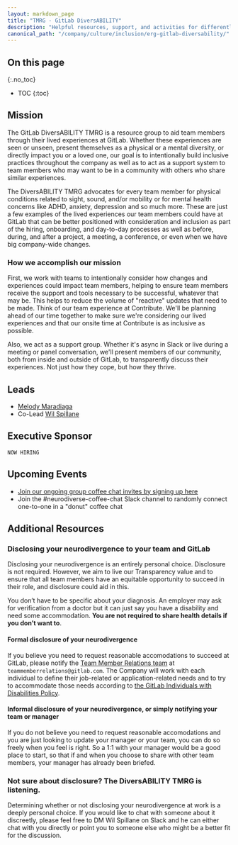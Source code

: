 ```yaml
---
layout: markdown_page
title: "TMRG - GitLab DiversABILITY"
description: "Helpful resources, support, and activities for differently abled team members or who are caring for a differently abled loved one."
canonical_path: "/company/culture/inclusion/erg-gitlab-diversability/"
---
```


## On this page
{:.no_toc}

- TOC
{:toc}



## Mission

The GitLab DiversABILITY TMRG is a resource group to aid team members through their lived experiences at GitLab. Whether these experiences are seen or unseen, present themselves as a physical or a mental diversity, or directly impact you or a loved one, our goal is to intentionally build inclusive practices throughout the company as well as to act as a support system to team members who may want to be in a community with others who share similar experiences.

The DiversABILITY TMRG advocates for every team member for physical conditions related to sight, sound, and/or mobility or for mental health concerns like ADHD, anxiety, depression and so much more. These are just a few examples of the lived experiences our team members could have at GitLab that can be better positioned with consideration and inclusion as part of the hiring, onboarding, and day-to-day processes as well as before, during, and after a project, a meeting, a conference, or even when we have big company-wide changes.

### How we accomplish our mission
First, we work with teams to intentionally consider how changes and experiences could impact team members, helping to ensure team members receive the support and tools necessary to be successful, whatever that may be. This helps to reduce the volume of "reactive" updates that need to be made. Think of our team experience at Contribute. We'll be planning ahead of our time together to make sure we're considering our lived experiences and that our onsite time at Contribute is as inclusive as possible.

Also, we act as a support group. Whether it's async in Slack or live during a meeting or panel conversation, we'll present members of our community, both from inside and outside of GitLab, to transparently discuss their experiences. Not just how they cope, but how they thrive.

## Leads
* [Melody Maradiaga](https://about.gitlab.com/company/team/#mmaradiaga)
* Co-Lead [Wil Spillane](https://about.gitlab.com/company/team/#wspillane)

## Executive Sponsor
`NOW HIRING`

## Upcoming Events
- [Join our ongoing group coffee chat invites by signing up here](https://forms.gle/5g2wVB577Lr7M3CH7)
- Join the #neurodiverse-coffee-chat Slack channel to randomly connect one-to-one in a "donut" coffee chat

## Additional Resources

### Disclosing your neurodivergence to your team and GitLab

Disclosing your neurodivergence is an entirely personal choice. Disclosure is not required. However, we aim to live our Transparency value and to ensure that all team members have an equitable opportunity to succeed in their role, and disclosure could aid in this.

You don’t have to be specific about your diagnosis. An employer may ask for verification from a doctor but it can just say you have a disability and need some accommodation. **You are not required to share health details if you don’t want to**.

#### Formal disclosure of your neurodivergence

If you believe you need to request reasonable accomodations to succeed at GitLab, please notify the [Team Member Relations team](https://about.gitlab.com/handbook/people-group/team-member-relations) at `teammemberrelations@gitlab.com`. The Company will work with each individual to define their job-related or application-related needs and to try to accommodate those needs according to [the GitLab Individuals with Disabilities Policy](https://about.gitlab.com/handbook/people-policies/inc-usa/#individuals-with-disabilities-policy).

#### Informal disclosure of your neurodivergence, or simply notifying your team or manager

If you do not believe you need to request reasonable accomodations and you are just looking to update your manager or your team, you can do so freely when you feel is right. So a 1:1 with your manager would be a good place to start, so that if and when you choose to share with other team members, your manager has already been briefed.

### Not sure about disclosure? The DiversABILITY TMRG is listening.

Determining whether or not disclosing your neurodivergence at work is a deeply personal choice. If you would like to chat with someone about it discreetly, please feel free to DM Wil Spillane on Slack and he can either chat with you directly or point you to someone else who might be a better fit for the discussion.
